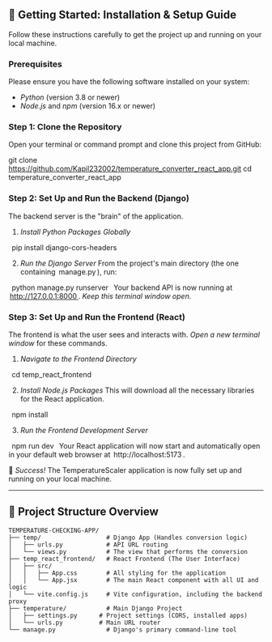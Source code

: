## 🚀 Getting Started: Installation & Setup Guide

Follow these instructions carefully to get the project up and running on your local machine.

### Prerequisites

Please ensure you have the following software installed on your system:
*   *Python* (version 3.8 or newer)
*   *Node.js* and *npm* (version 16.x or newer)

### Step 1: Clone the Repository

Open your terminal or command prompt and clone this project from GitHub:

git clone https://github.com/Kapil232002/temperature_converter_react_app.git
cd temperature_converter_react_app


### Step 2: Set Up and Run the Backend (Django)

The backend server is the "brain" of the application.

1.  *Install Python Packages Globally*
    
⁠     pip install django-cors-headers
     ⁠

2.  *Run the Django Server*
    From the project's main directory (the one containing ⁠ manage.py ⁠), run:
    
⁠     python manage.py runserver
     ⁠
    Your backend API is now running at ⁠ http://127.0.0.1:8000 ⁠. *Keep this terminal window open.*

### Step 3: Set Up and Run the Frontend (React)

The frontend is what the user sees and interacts with. *Open a new terminal window* for these commands.

1.  *Navigate to the Frontend Directory*
    
⁠     cd temp_react_frontend
     ⁠

2.  *Install Node.js Packages*
    This will download all the necessary libraries for the React application.
    
⁠     npm install
     ⁠

3.  *Run the Frontend Development Server*
    
⁠     npm run dev
     ⁠
    Your React application will now start and automatically open in your default web browser at ⁠ http://localhost:5173 ⁠.

🎉 *Success!* The TemperatureScaler application is now fully set up and running on your local machine.

---

## 📁 Project Structure Overview

```
TEMPERATURE-CHECKING-APP/
├── temp/                  # Django App (Handles conversion logic)
│   ├── urls.py            # API URL routing
│   └── views.py           # The view that performs the conversion
├── temp_react_frontend/   # React Frontend (The User Interface)
│   ├── src/
│   │   ├── App.css        # All styling for the application
│   │   └── App.jsx        # The main React component with all UI and logic
│   └── vite.config.js     # Vite configuration, including the backend proxy
├── temperature/           # Main Django Project
│   ├── settings.py      # Project settings (CORS, installed apps)
│   └── urls.py          # Main URL router
└── manage.py              # Django's primary command-line tool